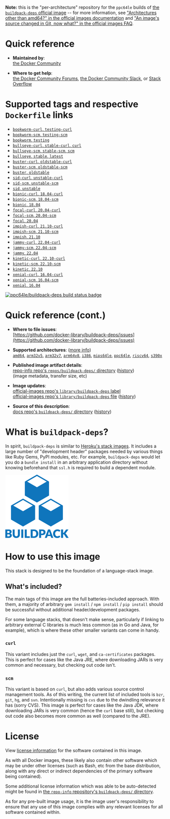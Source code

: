 <!--

********************************************************************************

WARNING:

    DO NOT EDIT "buildpack-deps/README.md"

    IT IS AUTO-GENERATED

    (from the other files in "buildpack-deps/" combined with a set of templates)

********************************************************************************

-->

**Note:** this is the "per-architecture" repository for the `ppc64le` builds of [the `buildpack-deps` official image](https://hub.docker.com/_/buildpack-deps) -- for more information, see ["Architectures other than amd64?" in the official images documentation](https://github.com/docker-library/official-images#architectures-other-than-amd64) and ["An image's source changed in Git, now what?" in the official images FAQ](https://github.com/docker-library/faq#an-images-source-changed-in-git-now-what).

# Quick reference

-	**Maintained by**:  
	[the Docker Community](https://github.com/docker-library/buildpack-deps)

-	**Where to get help**:  
	[the Docker Community Forums](https://forums.docker.com/), [the Docker Community Slack](https://dockr.ly/slack), or [Stack Overflow](https://stackoverflow.com/search?tab=newest&q=docker)

# Supported tags and respective `Dockerfile` links

-	[`bookworm-curl`, `testing-curl`](https://github.com/docker-library/buildpack-deps/blob/84e7e46026131a108a6480e5ed2969e8acf2d4e2/debian/bookworm/curl/Dockerfile)
-	[`bookworm-scm`, `testing-scm`](https://github.com/docker-library/buildpack-deps/blob/84e7e46026131a108a6480e5ed2969e8acf2d4e2/debian/bookworm/scm/Dockerfile)
-	[`bookworm`, `testing`](https://github.com/docker-library/buildpack-deps/blob/84e7e46026131a108a6480e5ed2969e8acf2d4e2/debian/bookworm/Dockerfile)
-	[`bullseye-curl`, `stable-curl`, `curl`](https://github.com/docker-library/buildpack-deps/blob/98a5ab81d47a106c458cdf90733df0ee8beea06c/debian/bullseye/curl/Dockerfile)
-	[`bullseye-scm`, `stable-scm`, `scm`](https://github.com/docker-library/buildpack-deps/blob/65d69325ad741cea6dee20781c1faaab2e003d87/debian/bullseye/scm/Dockerfile)
-	[`bullseye`, `stable`, `latest`](https://github.com/docker-library/buildpack-deps/blob/65d69325ad741cea6dee20781c1faaab2e003d87/debian/bullseye/Dockerfile)
-	[`buster-curl`, `oldstable-curl`](https://github.com/docker-library/buildpack-deps/blob/98a5ab81d47a106c458cdf90733df0ee8beea06c/debian/buster/curl/Dockerfile)
-	[`buster-scm`, `oldstable-scm`](https://github.com/docker-library/buildpack-deps/blob/65d69325ad741cea6dee20781c1faaab2e003d87/debian/buster/scm/Dockerfile)
-	[`buster`, `oldstable`](https://github.com/docker-library/buildpack-deps/blob/65d69325ad741cea6dee20781c1faaab2e003d87/debian/buster/Dockerfile)
-	[`sid-curl`, `unstable-curl`](https://github.com/docker-library/buildpack-deps/blob/98a5ab81d47a106c458cdf90733df0ee8beea06c/debian/sid/curl/Dockerfile)
-	[`sid-scm`, `unstable-scm`](https://github.com/docker-library/buildpack-deps/blob/65d69325ad741cea6dee20781c1faaab2e003d87/debian/sid/scm/Dockerfile)
-	[`sid`, `unstable`](https://github.com/docker-library/buildpack-deps/blob/65d69325ad741cea6dee20781c1faaab2e003d87/debian/sid/Dockerfile)
-	[`bionic-curl`, `18.04-curl`](https://github.com/docker-library/buildpack-deps/blob/98a5ab81d47a106c458cdf90733df0ee8beea06c/ubuntu/bionic/curl/Dockerfile)
-	[`bionic-scm`, `18.04-scm`](https://github.com/docker-library/buildpack-deps/blob/65d69325ad741cea6dee20781c1faaab2e003d87/ubuntu/bionic/scm/Dockerfile)
-	[`bionic`, `18.04`](https://github.com/docker-library/buildpack-deps/blob/98a5ab81d47a106c458cdf90733df0ee8beea06c/ubuntu/bionic/Dockerfile)
-	[`focal-curl`, `20.04-curl`](https://github.com/docker-library/buildpack-deps/blob/98a5ab81d47a106c458cdf90733df0ee8beea06c/ubuntu/focal/curl/Dockerfile)
-	[`focal-scm`, `20.04-scm`](https://github.com/docker-library/buildpack-deps/blob/65d69325ad741cea6dee20781c1faaab2e003d87/ubuntu/focal/scm/Dockerfile)
-	[`focal`, `20.04`](https://github.com/docker-library/buildpack-deps/blob/98a5ab81d47a106c458cdf90733df0ee8beea06c/ubuntu/focal/Dockerfile)
-	[`impish-curl`, `21.10-curl`](https://github.com/docker-library/buildpack-deps/blob/fae040f3db68991f178f0a9631a03ca9837f5647/ubuntu/impish/curl/Dockerfile)
-	[`impish-scm`, `21.10-scm`](https://github.com/docker-library/buildpack-deps/blob/fae040f3db68991f178f0a9631a03ca9837f5647/ubuntu/impish/scm/Dockerfile)
-	[`impish`, `21.10`](https://github.com/docker-library/buildpack-deps/blob/fae040f3db68991f178f0a9631a03ca9837f5647/ubuntu/impish/Dockerfile)
-	[`jammy-curl`, `22.04-curl`](https://github.com/docker-library/buildpack-deps/blob/e2fc735283ba4e96efc3e4acf2b74bc3eccbf327/ubuntu/jammy/curl/Dockerfile)
-	[`jammy-scm`, `22.04-scm`](https://github.com/docker-library/buildpack-deps/blob/e2fc735283ba4e96efc3e4acf2b74bc3eccbf327/ubuntu/jammy/scm/Dockerfile)
-	[`jammy`, `22.04`](https://github.com/docker-library/buildpack-deps/blob/e2fc735283ba4e96efc3e4acf2b74bc3eccbf327/ubuntu/jammy/Dockerfile)
-	[`kinetic-curl`, `22.10-curl`](https://github.com/docker-library/buildpack-deps/blob/c96f4f3e1d5bc19fba5c652f57af0a35bb929718/ubuntu/kinetic/curl/Dockerfile)
-	[`kinetic-scm`, `22.10-scm`](https://github.com/docker-library/buildpack-deps/blob/c96f4f3e1d5bc19fba5c652f57af0a35bb929718/ubuntu/kinetic/scm/Dockerfile)
-	[`kinetic`, `22.10`](https://github.com/docker-library/buildpack-deps/blob/c96f4f3e1d5bc19fba5c652f57af0a35bb929718/ubuntu/kinetic/Dockerfile)
-	[`xenial-curl`, `16.04-curl`](https://github.com/docker-library/buildpack-deps/blob/93d2a6f64abe6787b7dd25c7d5322af1fa2e3f55/ubuntu/xenial/curl/Dockerfile)
-	[`xenial-scm`, `16.04-scm`](https://github.com/docker-library/buildpack-deps/blob/65d69325ad741cea6dee20781c1faaab2e003d87/ubuntu/xenial/scm/Dockerfile)
-	[`xenial`, `16.04`](https://github.com/docker-library/buildpack-deps/blob/98a5ab81d47a106c458cdf90733df0ee8beea06c/ubuntu/xenial/Dockerfile)

[![ppc64le/buildpack-deps build status badge](https://img.shields.io/jenkins/s/https/doi-janky.infosiftr.net/job/multiarch/job/ppc64le/job/buildpack-deps.svg?label=ppc64le/buildpack-deps%20%20build%20job)](https://doi-janky.infosiftr.net/job/multiarch/job/ppc64le/job/buildpack-deps/)

# Quick reference (cont.)

-	**Where to file issues**:  
	[https://github.com/docker-library/buildpack-deps/issues](https://github.com/docker-library/buildpack-deps/issues)

-	**Supported architectures**: ([more info](https://github.com/docker-library/official-images#architectures-other-than-amd64))  
	[`amd64`](https://hub.docker.com/r/amd64/buildpack-deps/), [`arm32v5`](https://hub.docker.com/r/arm32v5/buildpack-deps/), [`arm32v7`](https://hub.docker.com/r/arm32v7/buildpack-deps/), [`arm64v8`](https://hub.docker.com/r/arm64v8/buildpack-deps/), [`i386`](https://hub.docker.com/r/i386/buildpack-deps/), [`mips64le`](https://hub.docker.com/r/mips64le/buildpack-deps/), [`ppc64le`](https://hub.docker.com/r/ppc64le/buildpack-deps/), [`riscv64`](https://hub.docker.com/r/riscv64/buildpack-deps/), [`s390x`](https://hub.docker.com/r/s390x/buildpack-deps/)

-	**Published image artifact details**:  
	[repo-info repo's `repos/buildpack-deps/` directory](https://github.com/docker-library/repo-info/blob/master/repos/buildpack-deps) ([history](https://github.com/docker-library/repo-info/commits/master/repos/buildpack-deps))  
	(image metadata, transfer size, etc)

-	**Image updates**:  
	[official-images repo's `library/buildpack-deps` label](https://github.com/docker-library/official-images/issues?q=label%3Alibrary%2Fbuildpack-deps)  
	[official-images repo's `library/buildpack-deps` file](https://github.com/docker-library/official-images/blob/master/library/buildpack-deps) ([history](https://github.com/docker-library/official-images/commits/master/library/buildpack-deps))

-	**Source of this description**:  
	[docs repo's `buildpack-deps/` directory](https://github.com/docker-library/docs/tree/master/buildpack-deps) ([history](https://github.com/docker-library/docs/commits/master/buildpack-deps))

# What is `buildpack-deps`?

In spirit, `buildpack-deps` is similar to [Heroku's stack images](https://github.com/heroku/stack-images/blob/master/bin/cedar.sh). It includes a large number of "development header" packages needed by various things like Ruby Gems, PyPI modules, etc. For example, `buildpack-deps` would let you do a `bundle install` in an arbitrary application directory without knowing beforehand that `ssl.h` is required to build a dependent module.

![logo](https://raw.githubusercontent.com/docker-library/docs/01c12653951b2fe592c1f93a13b4e289ada0e3a1/buildpack-deps/logo.png)

# How to use this image

This stack is designed to be the foundation of a language-stack image.

## What's included?

The main tags of this image are the full batteries-included approach. With them, a majority of arbitrary `gem install` / `npm install` / `pip install` should be successful without additional header/development packages.

For some language stacks, that doesn't make sense, particularly if linking to arbitrary external C libraries is much less common (as in Go and Java, for example), which is where these other smaller variants can come in handy.

### `curl`

This variant includes just the `curl`, `wget`, and `ca-certificates` packages. This is perfect for cases like the Java JRE, where downloading JARs is very common and necessary, but checking out code isn't.

### `scm`

This variant is based on `curl`, but also adds various source control management tools. As of this writing, the current list of included tools is `bzr`, `git`, `hg`, and `svn`. Intentionally missing is `cvs` due to the dwindling relevance it has (sorry CVS). This image is perfect for cases like the Java JDK, where downloading JARs is very common (hence the `curl` base still), but checking out code also becomes more common as well (compared to the JRE).

# License

View [license information](https://www.debian.org/social_contract#guidelines) for the software contained in this image.

As with all Docker images, these likely also contain other software which may be under other licenses (such as Bash, etc from the base distribution, along with any direct or indirect dependencies of the primary software being contained).

Some additional license information which was able to be auto-detected might be found in [the `repo-info` repository's `buildpack-deps/` directory](https://github.com/docker-library/repo-info/tree/master/repos/buildpack-deps).

As for any pre-built image usage, it is the image user's responsibility to ensure that any use of this image complies with any relevant licenses for all software contained within.
